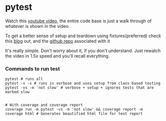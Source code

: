 # pytest

Watch this [youtube video](https://www.youtube.com/watch?v=cHYq1MRoyI0&ab_channel=freeCodeCamp.org), the entire code base is just a walk through of whatever is shown in the video.

To get a better sense of setup and teardown using fixtures(preferred) check this [blog](https://pytest-with-eric.com/pytest-best-practices/pytest-setup-teardown/) out, and the [github repo](https://github.com/Pytest-with-Eric/pytest-setup-teardown-example) associated with it

It's really simple. Don't worry about it, if you don't understand. Just rewatch the video in 1.5x speed and you'll recall everything. 

### Commands to run test

```shell
pytest # runs all
pytest -v -s # runs in verbose and uses setup from class based testing
pytest -vs -m 'not slow' # verbose + setup + ignores tests that are marked slow


# With coverage and coverage report
coverage run -m pytest -vs -m 'not slow' && coverage report -m
coverage html # Generates beautified html file for test report
```
